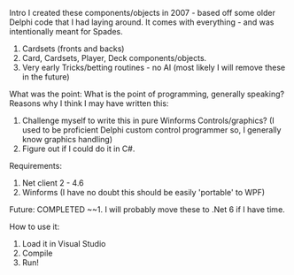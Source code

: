 Intro
I created these components/objects in 2007 - based off some older Delphi code that I had laying around. It comes with everything - and was intentionally meant for Spades.
1. Cardsets (fronts and backs)
2. Card, Cardsets, Player, Deck components/objects.
3. Very early Tricks/betting routines - no AI (most likely I will remove these in the future)

What was the point:
What is the point of programming, generally speaking?
Reasons why I think I may have written this:
1. Challenge myself to write this in pure Winforms Controls/graphics? (I used to be proficient Delphi custom control programmer so, I generally know graphics handling)
2. Figure out if I could do it in C#.

Requirements:
1. Net client 2 - 4.6
2. Winforms (I have no doubt this should be easily 'portable' to WPF)


Future:
COMPLETED ~~1. I will probably move these to .Net 6 if I have time.

How to use it:
1. Load it in Visual Studio
2. Compile
3. Run!